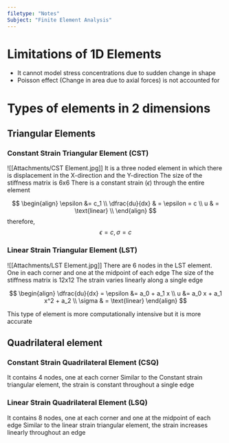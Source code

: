 ```yaml
---
filetype: "Notes"
Subject: "Finite Element Analysis"
---
```


# Limitations of 1D Elements
- It cannot model stress concentrations due to sudden change in shape
- Poisson effect (Change in area due to axial forces) is not accounted for

# Types of elements in 2 dimensions
## Triangular Elements

### Constant Strain Triangular Element (CST) 
![[Attachments/CST Element.jpg]]
It is a three noded element in which there is displacement in the X-direction and the Y-direction
The size of the stiffness matrix is 6x6
There is a constant strain ($\epsilon$) through the entire element

$$
\begin{align}
\epsilon &= c_1 \\
\dfrac{du}{dx} & = \epsilon = c \\ 
u & = \text{linear} \\
\end{align}
$$
therefore, 
$$
\epsilon = c, \sigma = c
$$
### Linear Strain Triangular Element (LST) 
![[Attachments/LST Element.jpg]]
There are 6 nodes in the LST element. One in each corner and one at the midpoint of each edge
The size of the stiffness matrix is 12x12
The strain varies linearly along a single edge

$$
\begin{align}
  \dfrac{du}{dx} = \epsilon &= a_0 + a_1 x \\
u &= a_0 x + a_1 x^2 + a_2 \\
\sigma & = \text{linear}
\end{align}
$$

This type of element is more computationally intensive but it is more accurate

## Quadrilateral element
### Constant Strain Quadrilateral Element (CSQ)
It contains 4 nodes, one at each corner
Similar to the Constant strain triangular element, the strain is constant throughout a single edge
### Linear Strain Quadrilateral Element (LSQ)
It contains 8 nodes, one at each corner and one at the midpoint of each edge
Similar to the linear strain triangular element, the strain increases linearly throughout an edge



